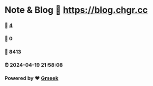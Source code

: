 # Note & Blog :link: https://blog.chgr.cc 
### :page_facing_up: [4](https://blog.chgr.cc/tag.html) 
### :speech_balloon: 0 
### :hibiscus: 8413 
### :alarm_clock: 2024-04-19 21:58:08 
### Powered by :heart: [Gmeek](https://github.com/Meekdai/Gmeek)
